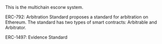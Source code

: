 This is the multichain escorw system.

ERC-792: Arbitration Standard proposes a standard for arbitration on Ethereum. The standard has two types of smart contracts: Arbitrable and Arbitrator.

ERC-1497: Evidence Standard
